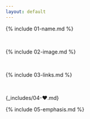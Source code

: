 ```yaml
---
layout: default
---
```


{% include 01-name.md %}

<br>

{% include 02-image.md %}

<br>

{% include 03-links.md %}

<br>

{_includes/04-:heart:.md}
<br>

{% include 05-emphasis.md %}
